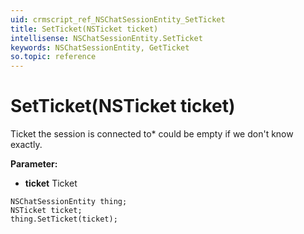 ```yaml
---
uid: crmscript_ref_NSChatSessionEntity_SetTicket
title: SetTicket(NSTicket ticket)
intellisense: NSChatSessionEntity.SetTicket
keywords: NSChatSessionEntity, GetTicket
so.topic: reference
---
```


# SetTicket(NSTicket ticket)

Ticket the session is connected to* could be empty if we don't know exactly.

**Parameter:** 
* **ticket** Ticket

```crmscript
NSChatSessionEntity thing;
NSTicket ticket;
thing.SetTicket(ticket);
```


